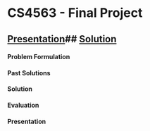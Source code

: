 # CS4563 - Final Project

## [Presentation](ML_Presentation.pdf)## [Solution](Crime_Project.ipynb)



#### Problem Formulation
#### Past Solutions
#### Solution
#### Evaluation
#### Presentation
